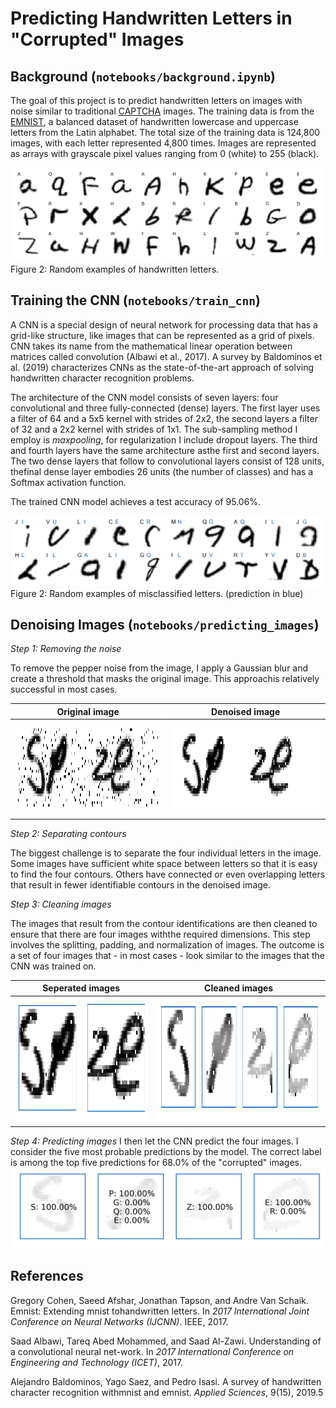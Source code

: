 # Predicting Handwritten Letters in "Corrupted" Images

## Background (`notebooks/background.ipynb`)
The goal of this project is to predict handwritten letters on images with noise
similar to traditional [CAPTCHA](https://en.wikipedia.org/wiki/CAPTCHA)
images. The training data is from the
[EMNIST](https://www.nist.gov/itl/products-and-services/emnist-dataset), a
balanced dataset of handwritten lowercase and uppercase letters from the Latin
alphabet. The total size of the training data is 124,800 images, with each
letter represented 4,800 times. Images are represented as arrays with grayscale
pixel values ranging from 0 (white) to 255 (black).

![Example images](figures/examples.png)
Figure 2: Random examples of handwritten letters.

## Training the CNN (`notebooks/train_cnn`)

A CNN is a special design of neural network for processing data that has a
grid-like structure, like images that can be represented as a grid of pixels.
CNN takes its name from the mathematical linear operation between matrices
called convolution (Albawi et al., 2017). A survey by Baldominos et al. (2019)
characterizes CNNs as the state-of-the-art approach of solving handwritten character recognition problems.

The architecture of the CNN model consists of seven layers: four
convolutional and three fully-connected (dense) layers. The first layer uses a
filter of 64 and a 5x5 kernel with strides of 2x2,  the second layers a filter
of 32 and a 2x2 kernel with strides of 1x1. The sub-sampling method I employ is
*maxpooling*, for regularization I include dropout layers. The third and fourth
layers have the same architecture asthe first and second layers. The two dense
layers that follow to convolutional layers consist of 128 units, thefinal dense
layer embodies 26 units (the number of classes) and has a Softmax activation
function.

The trained CNN model achieves a test accuracy of 95.06%.

![Wrong predictions](figures/cnn_wrong_predictions.png)
Figure 2: Random examples of misclassified letters. (prediction in blue)

## Denoising Images (`notebooks/predicting_images`)

*Step 1: Removing the noise*

To remove the pepper noise from the image, I apply a Gaussian blur and create a
threshold that masks the original image. This approachis relatively successful
in most cases.

|                       Original image                        |                       Denoised image                        |
| :---------------------------------------------------------: | :---------------------------------------------------------: |
| <img src="figures/denoise_example_original.png" height=150> | <img src="figures/denoise_example_denoised.png" height=150> |

*Step 2: Separating contours*

The biggest challenge is to separate the four individual letters in the image.
Some images have sufficient white space between letters so that it is easy to
find the four contours. Others have connected or even overlapping letters that result in fewer identifiable contours in the denoised image. 

*Step 3: Cleaning images*

The images that result from the contour identifications are then cleaned to
ensure that there are four images withthe required dimensions. This step
involves the splitting, padding, and normalization of images. The outcome is a
set of four images that - in most cases - look similar to the images that the
CNN was trained on.

|                       Seperated images                       |                       Cleaned images                       |
| :----------------------------------------------------------: | :--------------------------------------------------------: |
| <img src="figures/denoise_example_seperated.png" height=200> | <img src="figures/denoise_example_cleaned.png" height=200> |

*Step 4: Predicting images*
I then let the CNN predict the four images. I consider the five most probable
predictions by the model. The correct label is among the top five predictions
for 68.0% of the "corrupted" images.
![Example images](figures/denoise_example_prediction.png)


## References
Gregory  Cohen,  Saeed  Afshar,  Jonathan  Tapson,  and  Andre  Van  Schaik.
Emnist:  Extending  mnist  tohandwritten letters. In *2017 International Joint
Conference on Neural Networks (IJCNN)*. IEEE, 2017.

Saad Albawi, Tareq Abed Mohammed, and Saad Al-Zawi.  Understanding of a
convolutional neural net-work. In *2017 International Conference on Engineering
and Technology (ICET)*, 2017.

Alejandro Baldominos, Yago Saez, and Pedro Isasi.  A survey of handwritten
character recognition withmnist and emnist. *Applied Sciences*, 9(15), 2019.5
